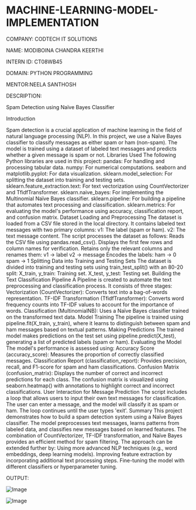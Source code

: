# MACHINE-LEARNING-MODEL-IMPLEMENTATION

COMPANY: CODTECH IT SOLUTIONS

NAME: MODIBOINA CHANDRA KEERTHI

INTERN ID: CT08WB45

DOMAIN: PYTHON PROGRAMMING

MENTOR:NEELA SANTHOSH

DESCRIPTION:

Spam Detection using Naïve Bayes Classifier

Introduction

Spam detection is a crucial application of machine learning in the field of natural language processing (NLP). In this project, we use a Naïve Bayes classifier to classify messages as either spam or ham (non-spam). The model is trained using a dataset of labeled text messages and predicts whether a given message is spam or not.
Libraries Used
The following Python libraries are used in this project:
pandas: For handling and processing tabular data.
numpy: For numerical computations.
seaborn and matplotlib.pyplot: For data visualization.
sklearn.model_selection: For splitting the dataset into training and testing sets.
sklearn.feature_extraction.text: For text vectorization using CountVectorizer and TfidfTransformer.
sklearn.naive_bayes: For implementing the Multinomial Naïve Bayes classifier.
sklearn.pipeline: For building a pipeline that automates text processing and classification.
sklearn.metrics: For evaluating the model's performance using accuracy, classification report, and confusion matrix.
Dataset Loading and Preprocessing
The dataset is loaded from a CSV file stored in the local directory. It contains labeled text messages with two primary columns:
v1: The label (spam or ham).
v2: The text message content.
The script processes the dataset as follows:
Reads the CSV file using pandas.read_csv().
Displays the first few rows and column names for verification.
Retains only the relevant columns and renames them:
v1 → label
v2 → message
Encodes the labels:
ham → 0
spam → 1
Splitting Data into Training and Testing Sets
The dataset is divided into training and testing sets using train_test_split() with an 80-20 split:
X_train, y_train: Training set.
X_test, y_test: Testing set.
Building the Text Classification Pipeline
A Pipeline is created to automate the text preprocessing and classification process. It consists of three stages:
Vectorization (CountVectorizer): Converts text into a bag-of-words representation.
TF-IDF Transformation (TfidfTransformer): Converts word frequency counts into TF-IDF values to account for the importance of words.
Classification (MultinomialNB): Uses a Naïve Bayes classifier trained on the transformed text data.
Model Training
The pipeline is trained using pipeline.fit(X_train, y_train), where it learns to distinguish between spam and ham messages based on textual patterns.
Making Predictions
The trained model makes predictions on the test set using pipeline.predict(X_test), generating a list of predicted labels (spam or ham).
Evaluating the Model
The model's performance is assessed using:
Accuracy Score (accuracy_score): Measures the proportion of correctly classified messages.
Classification Report (classification_report): Provides precision, recall, and F1-score for spam and ham classifications.
Confusion Matrix (confusion_matrix): Displays the number of correct and incorrect predictions for each class.
The confusion matrix is visualized using seaborn.heatmap() with annotations to highlight correct and incorrect classifications.
User Interaction for Message Prediction
The script includes a loop that allows users to input their own text messages for classification. The user can enter a message, and the model will classify it as spam or ham. The loop continues until the user types 'exit'.
Summary
This project demonstrates how to build a spam detection system using a Naïve Bayes classifier. The model preprocesses text messages, learns patterns from labeled data, and classifies new messages based on learned features. The combination of CountVectorizer, TF-IDF transformation, and Naïve Bayes provides an efficient method for spam filtering.
The approach can be extended further by:
Using more advanced NLP techniques (e.g., word embeddings, deep learning models).
Improving feature extraction by incorporating additional text processing steps.
Fine-tuning the model with different classifiers or hyperparameter tuning.

OUTPUT:

![Image](https://github.com/user-attachments/assets/e2a99c45-14d2-427d-8fc6-f6264a487bb7)

![Image](https://github.com/user-attachments/assets/4d749a9d-a84d-4df7-92d5-f2cc26a06fea)
